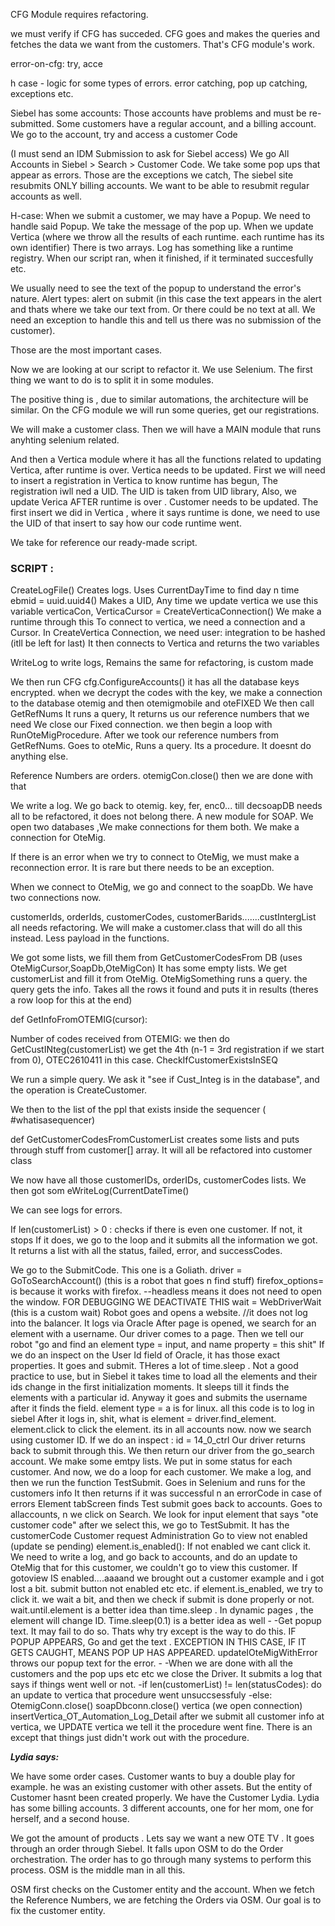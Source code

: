 CFG Module requires refactoring.

 we must verify if CFG has succeded. CFG goes and makes the queries and fetches the data we want from the customers. That's CFG module's work.

error-on-cfg: try, acce

h case - logic for some types of errors. error catching, pop up catching, exceptions etc.

Siebel has some accounts: Those accounts have problems and must be re-submitted. Some customers have a regular account, and a billing account. 
We go to the account, try and access a customer Code

(I must send an IDM Submission to ask for Siebel access)
We go All Accounts in Siebel  > Search > Customer Code. 
We take some pop ups that appear as errors.
Those are the exceptions we catch,
The siebel site resubmits ONLY billing accounts.
We want to be able to resubmit regular accounts as well.


H-case: When we submit a customer, we may have a Popup. We need to handle said Popup. We take the message of the pop up. When we update Vertica (where we throw all the results of each runtime. each runtime has its own identifier)
There is two arrays. Log has something like a runtime registry. When our script ran, when it finished, if it terminated succesfully etc.

We usually need to see the text of the popup to understand the error's nature. 
Alert types: alert on submit (in this case the text appears in the alert and thats where we take our text from. Or there could be no text at all. We need an exception to handle this and tell us there was no submission of the customer).

Those are the most important cases.

Now we are looking at our script to refactor it. We use Selenium. The first thing we want to do is to split it in some modules.

The positive thing is , due to similar automations, the architecture will be similar. On the CFG module we will run some queries, get our registrations.

We will make a customer class.
Then we will have a MAIN module that runs anyhting selenium related.

And then a Vertica module where it has all the functions related to updating Vertica, after runtime is over.
Vertica needs to be updated. First we will need to insert a registration in Vertica to know runtime has begun,
The registration iwll ned a UID. The UID is taken from UID library,
Also, we update Verica AFTER runtime is over .
Customer needs to be updated.
The first insert we did in Vertica , where it says runtime is done, we need to use the UID of that insert to say how our code runtime went.

We take for reference our ready-made script.


### SCRIPT : 

CreateLogFile()
	Creates logs. Uses CurrentDayTime to find day n time
ebmid = uuid.uuid4()
	Makes a UID, Any time we update vertica we use this variable
verticaCon, VerticaCursor = CreateVerticaConnection()
	We make a runtime through this
	To connect to vertica, we need a connection and a Cursor.
	In CreateVertica Connection, we need user: integration to be hashed (itll be left for last)
	It then connects to Vertica and returns the two variables


WriteLog to write logs, Remains the same for refactoring, is custom made

We then run CFG
cfg.ConfigureAccounts()
	it has all the database keys encrypted.
	when we decrypt the codes with the key, we make a connection to the database otemig
	and then otemigmobile and oteFIXED
	We then call GetRefNums
		It runs a query, It returns us our reference numbers that we need
	We close our Fixed connection. we then begin a loop with RunOteMigProcedure. After we took our reference numbers from GetRefNums.
	Goes to oteMic, Runs a query. Its a procedure. It doesnt do anything else.

Reference Numbers are orders.
otemigCon.close() 
then we are done with that


We write a log. We go back to otemig. key, fer, enc0... till decsoapDB needs all to be refactored, it does not belong there. A new module for SOAP.
We open two databases ,We make connections for them both. We make a connection for OteMig.

If there is an error when we try to connect to OteMig, we must make a reconnection error. It is rare but there needs to be an exception.

When we connect to OteMig, we go and connect to the soapDb. We have two connections now.

customerIds, orderIds, customerCodes, customerBarids.......custIntergList all needs refactoring. 
We will make a customer.class that will do all this instead. Less payload in the functions.

We got some lists, we fill them from GetCustomerCodesFrom DB (uses OteMigCursor,SoapDb,OteMigCon)
	It has some empty lists. We get customerList and fill it from OteMig. OteMigSomething runs a query. the query gets the info. Takes all the rows it found and puts it in results (theres a row loop for this at the end)

def GetInfoFromOTEMIG(cursor):

Number of codes received from OTEMIG:
	we then do GetCustINteg(customerList)
	we get the 4th (n-1  = 3rd registration if we start from 0), OTEC2610411 in this case.
CheckIfCustomerExistsInSEQ

We run a simple query. We ask it "see if Cust_Integ is in the database", and the operation is CreateCustomer.

We then to the list of the ppl that exists inside the sequencer ( #whatisasequencer)

def GetCustomerCodesFromCustomerList creates some lists and puts through stuff from customer[] array. It will all be refactored into customer class 


We now have all those customerIDs, orderIDs, customerCodes lists. 
We then got som eWriteLog(CurrentDateTime()

We can see logs for errors.

If len(customerList) > 0 :  checks if there is even one customer. If not, it stops
If it does, we go to the loop and it submits all the information we got. It returns a list with all the status, failed, error, and successCodes. 

We go to the SubmitCode. This one is a Goliath.
	driver = GoToSearchAccount() (this is a robot that goes n find stuff)
		firefox_options= is because it works with firefox. --headless means it does not need to open the window. FOR DEBUGGING WE DEACTIVATE THIS
		wait = WebDriverWait (this is a custom wait)
		Robot goes and opens a website. //it does not log into the balancer. It logs via Oracle
		After page is opened, we search for an element with a username. 
		Our driver comes to a page. Then we tell our robot "go and find an element type = input, and name property = this shit"
		If we do an inspect on the User Id field of Oracle, it has those exact properties. It goes and submit.
		THeres a lot of time.sleep . Not a good practice to use, but in Siebel it takes time to load all the elements and their ids change in the first initialization moments.
		It sleeps till it finds the elements with a particular id.
		Anyway it goes and submits the username after it finds the field.
		element type = a is for linux. 
		all this code is to log in siebel
		After it logs in, shit, what is element = driver.find_element. 
		element.click to click the element. its in all accounts now.
		now we search using customer ID. If we do an inspect : id = 14_0_ctrl
		Our driver returns back to submit through this.
		We then return our driver from the go_search account. We make some emtpy lists. We put in some status for each customer. And now, we do a loop for each customer. We make a log, and then we run the function TestSubmit. 
			Goes in Selenium and runs for the customers info
		It then returns if it was successful n an errorCode in case of errors
		Element tabScreen finds 
	Test submit goes back to accounts. Goes to allaccounts, n we click on Search. We look for input element that says "ote customer code"
	after we select this, we go to TestSubmit. It has the customerCode
	Customer request Administration
	Go to view not enabled (update se pending)
	element.is_enabled():
	If not enabled we cant click it. We need to write a log, and go back to accounts, and do an update to OteMig that for this customer, we couldn't go to view this customer.
	If gotoview IS enabled....aaaand we brought out a customer example and i got lost a bit.
	submit button not enabled etc etc.
	if element.is_enabled, we try to click it. we wait a bit, and then we check if submit is done properly or not. wait.until.element is a better idea than time.sleep . In dynamic pages , the element will change ID. Time.sleep(0.1) is a better idea as well
	-
	-Get popup text. It may fail to do so. Thats why try except is the way to do this.
	 IF POPUP APPEARS, Go and get the text . EXCEPTION IN THIS CASE, IF IT GETS CAUGHT, MEANS POP UP HAS APPEARED.
	updateIOteMigWithError throws our popup text for the error.
	-
	-When we are done with all the customers and the pop ups etc etc we close the Driver. It submits a log that says if things went well or not.
	-if len(customerList) != len(statusCodes):
		do an update to vertica that procedure went unsuccsessfuly
	-else:
			OtemigConn.close()
			soapDbconn.close()
			vertica (we open connection)
			insertVertica_OT_Automation_Log_Detail
			after we submit all customer info at vertica, we UPDATE vertica
			we tell it the procedure went fine.
	There is an except that things just didn't work out with the procedure.
			
	
		





***Lydia says:***

We have some order cases. Customer wants to buy a double play for example. he was an existing customer with other assets. But the entity of Customer hasnt been created properly. We have the Customer Lydia. Lydia has some billing accounts. 3 different accounts, one for her mom, one for herself, and a second house.

We got the amount of products . Lets say we want a new OTE TV . It goes through an order through Siebel. It falls upon OSM to do the Order orchestration. The order has to go through many systems to perform this process. OSM is the middle man in all this.

OSM first checks on the Customer entity and the account. When  we fetch the Reference Numbers, we are fetching the Orders via OSM. Our goal is to fix the customer entity.  


